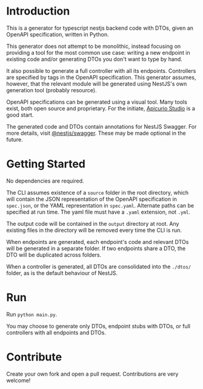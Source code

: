 # Introduction 
This is a generator for typescript nestjs backend code with DTOs, given an OpenAPI specification, written in Python.

This generator does not attempt to be monolithic, instead focusing on providing a tool for the most common use case: writing a new endpoint in existing code and/or generating DTOs you don't want to type by hand. 

It also possible to generate a full controller with all its endpoints. Controllers are specified by tags in the OpenAPI specification. This generator assumes, however, that the relevant module will be generated using NestJS's own generation tool (probably resource).

OpenAPI specifications can be generated using a visual tool. Many tools exist, both open source and proprietary. For the initiate, [Apicurio Studio](https://www.apicur.io/studio/) is a good start.

 The generated code and DTOs contain annotations for NestJS Swagger. For more details, visit [@nestjs/swagger](https://www.npmjs.com/package/@nestjs/swagger). These may be made optional in the future.
 
# Getting Started
No dependencies are required.

The CLI assumes existence of a `source` folder in the root directory, which will contain the JSON representation of the OpenAPI specification in `spec.json`, or the YAML representation in `spec.yaml`. Alternate paths can be specified at run time. The yaml file must have a `.yaml` extension, not `.yml`.

The output code will be contained in the `output` directory at root. Any existing files in the directory will be removed every time the CLI is run. 

When endpoints are generated, each endpoint's code and relevant DTOs will be generated in a separate folder. If two endpoints share a DTO, the DTO will be duplicated across folders.

When a controller is generated, all DTOs are consolidated into the `./dtos/` folder, as is the default behaviour of NestJS.

# Run
Run `python main.py`.

You may choose to generate only DTOs, endpoint stubs with DTOs, or full controllers with all endpoints and DTOs.

# Contribute
Create your own fork and open a pull request. Contributions are very welcome!